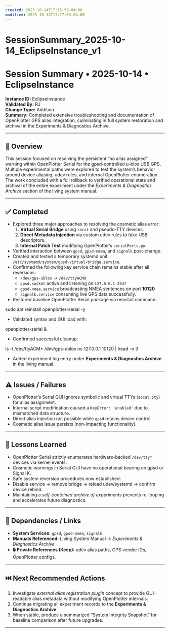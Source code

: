 ```yaml
---
created: 2025-10-14T17:15:59-04:00
modified: 2025-10-14T17:17:03-04:00
---
```


# SessionSummary_2025-10-14_EclipseInstance_v1

# Session Summary • 2025-10-14 • EclipseInstance  
**Instance ID:** EclipseInstance  
**Validated By:** RJ  
**Change Type:** Addition  
**Summary:** Completed extensive troubleshooting and documentation of OpenPlotter GPS alias integration, culminating in full system restoration and archival in the Experiments & Diagnostics Archive.

---

## 🧠 Overview  
This session focused on resolving the persistent “no alias assigned” warning within OpenPlotter Serial for the gpsd-controlled u-blox USB GPS. Multiple experimental paths were explored to test the system’s behavior around device aliasing, udev rules, and internal OpenPlotter enumeration. The work concluded with a full rollback to verified operational state and archival of the entire experiment under the *Experiments & Diagnostics Archive* section of the living system manual.

---

## ✅ Completed  
- Explored three major approaches to resolving the cosmetic alias error:  
  1. **Virtual Serial Bridge** using `socat` and pseudo-TTY devices.  
  2. **Direct Metadata Injection** via custom udev rules to fake USB descriptors.  
  3. **Internal Patch Test** modifying OpenPlotter’s `serialPorts.py`.  
- Verified interaction between `gpsd`, `gpsd-nmea`, and `signalk` post-change.  
- Created and tested a temporary systemd unit: `/etc/systemd/system/gpsd-virtual-bridge.service`.  
- Confirmed the following key service chain remains stable after all reversions:  
  - `/dev/gps-ublox` → `/dev/ttyACM0`  
  - `gpsd.socket` active and listening on `127.0.0.1:2947`  
  - `gpsd-nmea.service` broadcasting NMEA sentences on port **10120**  
  - `signalk.service` consuming live GPS data successfully.  
- Restored baseline OpenPlotter Serial package via reinstall command:

sudo apt reinstall openplotter-serial -y

- Validated syntax and GUI load with:

openplotter-serial &

- Confirmed successful cleanup:

ls -l /dev/ttyACM* /dev/gps-ublox nc 127.0.0.1 10120 | head -n 3

- Added experiment log entry under **Experiments & Diagnostics Archive** in the living manual.

---

## ⚠️ Issues / Failures  
- OpenPlotter’s Serial GUI ignores symbolic and virtual TTYs (`socat pty`) for alias assignment.  
- Internal script modification caused a `KeyError: 'enabled'` due to mismatched data structure.  
- Direct alias injection not possible while `gpsd` retains device control.  
- Cosmetic alias issue persists (non-impacting functionality).

---

## 📘 Lessons Learned  
- OpenPlotter Serial strictly enumerates hardware-backed `/dev/tty*` devices via kernel events.  
- Cosmetic warnings in Serial GUI have no operational bearing on gpsd or Signal K.  
- Safe system reversion procedures now established:  
- Disable service → remove bridge → reload udev/systemd → confirm device rebind.  
- Maintaining a *self-contained archive of experiments* prevents re-looping and accelerates future diagnostics.

---

## 🧩 Dependencies / Links  
- **System Services:** `gpsd`, `gpsd-nmea`, `signalk`  
- **Manuals Referenced:** Living System Manual → *Experiments & Diagnostics Archive*  
- **🔒 Private References (Keep):** udev alias paths, GPS vendor IDs, OpenPlotter configs.

---

## ⏭️ Next Recommended Actions  
1. Investigate *external alias registration plugin* concept to provide GUI-readable alias metadata without modifying OpenPlotter internals.  
2. Continue migrating all experiment records to the **Experiments & Diagnostics Archive**.  
3. When stable, produce a summarized “System Integrity Snapshot” for baseline comparison after future upgrades.

---
